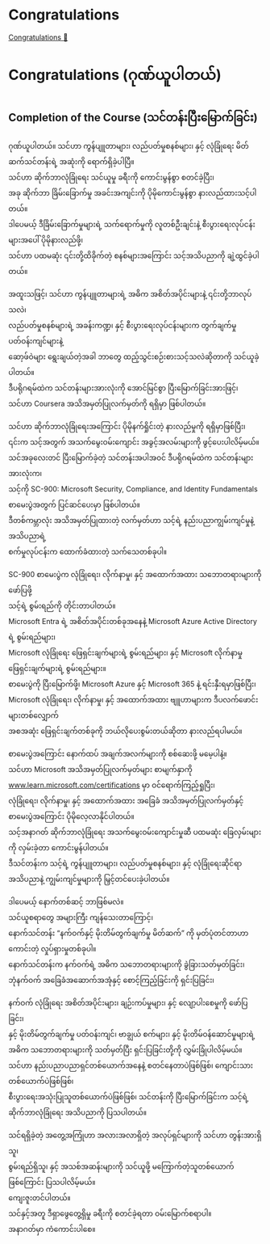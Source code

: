 # Congratulations

[Congratulations 🔗](https://www.coursera.org/learn/introduction-to-computers-and-operating-systems-and-security/lecture/MMqRS/congratulations)

# Congratulations (ဂုဏ်ယူပါတယ်)

## Completion of the Course (သင်တန်းပြီးမြောက်ခြင်း)

ဂုဏ်ယူပါတယ်။ သင်ဟာ ကွန်ပျူတာများ၊ လည်ပတ်မှုစနစ်များ၊ နှင့် လုံခြုံရေး မိတ်ဆက်သင်တန်းရဲ့ အဆုံးကို ရောက်ရှိခဲ့ပါပြီ။  
သင်ဟာ ဆိုက်ဘာလုံခြုံရေး သင်ယူမှု ခရီးကို ကောင်းမွန်စွာ စတင်ခဲ့ပြီး၊  
အခု ဆိုက်ဘာ ခြိမ်းခြောက်မှု အခင်းအကျင်းကို ပိုမိုကောင်းမွန်စွာ နားလည်ထားသင့်ပါတယ်။  
ဒါပေမယ့် ဒီခြိမ်းခြောက်မှုများရဲ့ သက်ရောက်မှုကို လူတစ်ဦးချင်းနဲ့ စီးပွားရေးလုပ်ငန်းများအပေါ် ပိုမိုနားလည်ဖို့၊  
သင်ဟာ ပထမဆုံး ၎င်းတို့ထိခိုက်တဲ့ စနစ်များအကြောင်း သင့်အသိပညာကို ချဲ့ထွင်ခဲ့ပါတယ်။

အထူးသဖြင့်၊ သင်ဟာ ကွန်ပျူတာများရဲ့ အဓိက အစိတ်အပိုင်းများနဲ့ ၎င်းတို့ဘာလုပ်သလဲ၊  
လည်ပတ်မှုစနစ်များရဲ့ အခန်းကဏ္ဍ၊ နှင့် စီးပွားရေးလုပ်ငန်းများက တွက်ချက်မှု ပတ်ဝန်းကျင်များနဲ့  
ဆော့ဖ်ဝဲများ ရွေးချယ်တဲ့အခါ ဘာတွေ ထည့်သွင်းစဉ်းစားသင့်သလဲဆိုတာကို သင်ယူခဲ့ပါတယ်။  
ဒီပရိုဂရမ်ထဲက သင်တန်းများအားလုံးကို အောင်မြင်စွာ ပြီးမြောက်ခြင်းအားဖြင့်၊  
သင်ဟာ Coursera အသိအမှတ်ပြုလက်မှတ်ကို ရရှိမှာ ဖြစ်ပါတယ်။

သင်ဟာ ဆိုက်ဘာလုံခြုံရေးအကြောင်း ပိုမိုနက်ရှိုင်းတဲ့ နားလည်မှုကို ရရှိမှာဖြစ်ပြီး၊  
၎င်းက သင့်အတွက် အသက်မွေးဝမ်းကျောင်း အခွင့်အလမ်းများကို ဖွင့်ပေးပါလိမ့်မယ်။  
သင်အခုလေးတင် ပြီးမြောက်ခဲ့တဲ့ သင်တန်းအပါအဝင် ဒီပရိုဂရမ်ထဲက သင်တန်းများအားလုံးက၊  
သင့်ကို SC-900: Microsoft Security, Compliance, and Identity Fundamentals စာမေးပွဲအတွက် ပြင်ဆင်ပေးမှာ ဖြစ်ပါတယ်။  
ဒီတစ်ကမ္ဘာလုံး အသိအမှတ်ပြုထားတဲ့ လက်မှတ်ဟာ သင့်ရဲ့ နည်းပညာကျွမ်းကျင်မှုနဲ့ အသိပညာရဲ့  
စက်မှုလုပ်ငန်းက ထောက်ခံထားတဲ့ သက်သေတစ်ခုပါ။

SC-900 စာမေးပွဲက လုံခြုံရေး၊ လိုက်နာမှု၊ နှင့် အထောက်အထား သဘောတရားများကို ဖော်ပြဖို့  
သင့်ရဲ့ စွမ်းရည်ကို တိုင်းတာပါတယ်။  
Microsoft Entra ရဲ့ အစိတ်အပိုင်းတစ်ခုအနေနဲ့ Microsoft Azure Active Directory ရဲ့ စွမ်းရည်များ၊  
Microsoft လုံခြုံရေး ဖြေရှင်းချက်များရဲ့ စွမ်းရည်များ၊ နှင့် Microsoft လိုက်နာမှု ဖြေရှင်းချက်များရဲ့ စွမ်းရည်များ။  
စာမေးပွဲကို ပြီးမြောက်ဖို့၊ Microsoft Azure နှင့် Microsoft 365 နဲ့ ရင်းနှီးရမှာဖြစ်ပြီး၊  
Microsoft လုံခြုံရေး၊ လိုက်နာမှု၊ နှင့် အထောက်အထား ဗျူဟာများက ဒီပလက်ဖောင်းများတစ်လျှောက်  
အစအဆုံး ဖြေရှင်းချက်တစ်ခုကို ဘယ်လိုပေးစွမ်းတယ်ဆိုတာ နားလည်ရပါမယ်။

စာမေးပွဲအကြောင်း နောက်ထပ် အချက်အလက်များကို စစ်ဆေးဖို့ မမေ့ပါနဲ့။  
သင်ဟာ Microsoft အသိအမှတ်ပြုလက်မှတ်များ စာမျက်နှာကို www.learn.microsoft.com/certifications မှာ ဝင်ရောက်ကြည့်ရှုပြီး၊  
လုံခြုံရေး၊ လိုက်နာမှု၊ နှင့် အထောက်အထား အခြေခံ အသိအမှတ်ပြုလက်မှတ်နှင့် စာမေးပွဲအကြောင်း ပိုမိုလေ့လာနိုင်ပါတယ်။  
သင့်အနာဂတ် ဆိုက်ဘာလုံခြုံရေး အသက်မွေးဝမ်းကျောင်းမှုဆီ ပထမဆုံး ခြေလှမ်းများကို လှမ်းခဲ့တာ ကောင်းမွန်ပါတယ်။  
ဒီသင်တန်းက သင့်ရဲ့ ကွန်ပျူတာများ၊ လည်ပတ်မှုစနစ်များ၊ နှင့် လုံခြုံရေးဆိုင်ရာ အသိပညာနဲ့ ကျွမ်းကျင်မှုများကို မြှင့်တင်ပေးခဲ့ပါတယ်။

ဒါပေမယ့် နောက်တစ်ဆင့် ဘာဖြစ်မလဲ။  
သင်ယူစရာတွေ အများကြီး ကျန်သေးတာကြောင့်၊  
နောက်သင်တန်း “နက်ဝက်နှင့် မိုးတိမ်တွက်ချက်မှု မိတ်ဆက်” ကို မှတ်ပုံတင်တာဟာ ကောင်းတဲ့ လှုပ်ရှားမှုတစ်ခုပါ။  
နောက်သင်တန်းက နက်ဝက်ရဲ့ အဓိက သဘောတရားများကို ခွဲခြားသတ်မှတ်ခြင်း၊  
ဘုံနက်ဝက် အခြေခံအဆောက်အအုံနှင့် စောင့်ကြည့်ခြင်းကို ရှင်းပြခြင်း၊

နက်ဝက် လုံခြုံရေး အစိတ်အပိုင်းများ၊ ချဉ်းကပ်မှုများ၊ နှင့် လျော့ပါးစေမှုကို ဖော်ပြခြင်း၊  
နှင့် မိုးတိမ်တွက်ချက်မှု ပတ်ဝန်းကျင်၊ ဗာချွယ် စက်များ၊ နှင့် မိုးတိမ်ဝန်ဆောင်မှုများရဲ့  
အဓိက သဘောတရားများကို သတ်မှတ်ပြီး ရှင်းပြခြင်းတို့ကို လွှမ်းခြုံပါလိမ့်မယ်။  
သင်ဟာ နည်းပညာပညာရှင်တစ်ယောက်အနေနဲ့ စတင်နေတာပဲဖြစ်ဖြစ်၊ ကျောင်းသားတစ်ယောက်ပဲဖြစ်ဖြစ်၊  
စီးပွားရေးအသုံးပြုသူတစ်ယောက်ပဲဖြစ်ဖြစ်၊ သင်တန်းကို ပြီးမြောက်ခြင်းက သင့်ရဲ့ ဆိုက်ဘာလုံခြုံရေး အသိပညာကို ပြသပါတယ်။

သင်ရရှိခဲ့တဲ့ အတွေ့အကြုံဟာ အလားအလာရှိတဲ့ အလုပ်ရှင်များကို သင်ဟာ တွန်းအားရှိသူ၊  
စွမ်းရည်ရှိသူ၊ နှင့် အသစ်အဆန်းများကို သင်ယူဖို့ မကြောက်တဲ့သူတစ်ယောက်ဖြစ်ကြောင်း ပြသပါလိမ့်မယ်။  
ကျေးဇူးတင်ပါတယ်။  
သင်နှင့်အတူ ဒီရှာဖွေတွေ့ရှိမှု ခရီးကို စတင်ခဲ့ရတာ ဝမ်းမြောက်စရာပါ။  
အနာဂတ်မှာ ကံကောင်းပါစေ။
